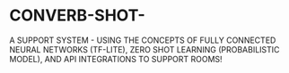 # CONVERB-SHOT-
A SUPPORT SYSTEM - USING THE CONCEPTS OF FULLY CONNECTED NEURAL NETWORKS (TF-LITE), ZERO SHOT LEARNING (PROBABILISTIC MODEL), AND API INTEGRATIONS TO SUPPORT ROOMS! 
